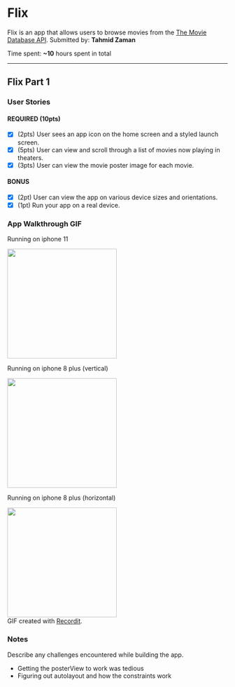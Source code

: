 # Flix

Flix is an app that allows users to browse movies from the [The Movie Database API](http://docs.themoviedb.apiary.io/#).
Submitted by: **Tahmid Zaman**

Time spent: **~10** hours spent in total

---

## Flix Part 1

### User Stories


#### REQUIRED (10pts)
- [x] (2pts) User sees an app icon on the home screen and a styled launch screen.
- [x] (5pts) User can view and scroll through a list of movies now playing in theaters.
- [x] (3pts) User can view the movie poster image for each movie.

#### BONUS
- [x] (2pt) User can view the app on various device sizes and orientations.
- [x] (1pt) Run your app on a real device.

### App Walkthrough GIF
 Running on iphone 11
 
 
 
 <img src= 'https://recordit.co/jHLftmRJMW.gif' width=250><br>

 Running on iphone 8 plus (vertical)
 
 
 
 <img src= 'https://recordit.co/5IMEDlngXE.gif' width=250><br>
 
 Running on iphone 8 plus (horizontal)
 
 
 
 <img src= 'https://recordit.co/hWV30U3776.gif' width=250><br> 
 GIF created with [Recordit](https://recordit.co/).
 
 
 
### Notes
Describe any challenges encountered while building the app.
- Getting the posterView to work was tedious
- Figuring out autolayout and how the constraints work
